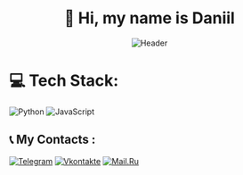 <div align="center">

# 👋 Hi, my name is Daniil

![Header](https://media.giphy.com/media/v1.Y2lkPTc5MGI3NjExN2RzYndtazdseWw1NnZ5cGhyNGdjYXl1dDkyNjE1a240dWtrNjBvciZlcD12MV9pbnRlcm5hbF9naWZfYnlfaWQmY3Q9Zw/qgQUggAC3Pfv687qPC/giphy.gif)

</div>

# 💻 Tech Stack:
![Python](https://img.shields.io/badge/python-3670A0?style=for-the-badge&logo=python&logoColor=ffdd54) ![JavaScript](https://img.shields.io/badge/javascript-%23323330.svg?style=for-the-badge&logo=javascript&logoColor=%23F7DF1E)

## 📞 My Contacts :

[![Telegram](https://img.shields.io/badge/-Telegram-090909?style=for-the-badge&logo=telegram)](https://t.me/is_litsemer)
[![Vkontakte](https://img.shields.io/badge/-VK-090909?style=for-the-badge&logo=Vk&logoColor=4F7DB3)](https://vk.com/ia_ne_xohu_tebia_videt_apfs)
[![Mail.Ru](https://img.shields.io/badge/-Mail.Ru-090909?style=for-the-badge&logo=Mail.Ru&logoColor=FF8C00)](https://e.mail.ru/compose/?tozinenko.danya@inbox.ru)
